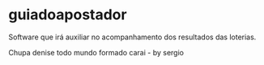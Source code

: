 # guiadoapostador
Software que irá auxiliar no acompanhamento dos resultados das loterias.

Chupa denise todo mundo formado carai - by sergio
